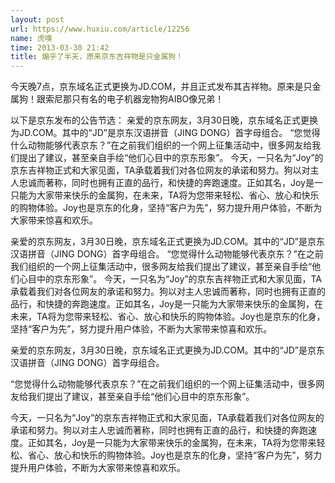 ```yaml
---
layout: post
url: https://www.huxiu.com/article/12256
name: 虎嗅
time: 2013-03-30 21:42
title: 煽乎了半天，原来京东吉祥物是只金属狗！
---
```

今天晚7点，京东域名正式更换为JD.COM，并且正式发布其吉祥物。原来是只金属狗！跟索尼那只有名的电子机器宠物狗AIBO像兄弟！

以下是京东发布的公告节选： 亲爱的京东网友，3月30日晚，京东域名正式更换为JD.COM。其中的“JD”是京东汉语拼音（JING DONG）首字母组合。 “您觉得什么动物能够代表京东？”在之前我们组织的一个网上征集活动中，很多网友给我们提出了建议，甚至亲自手绘“他们心目中的京东形象”。 今天，一只名为“Joy”的京东吉祥物正式和大家见面，TA承载着我们对各位网友的承诺和努力。狗以对主人忠诚而著称，同时也拥有正直的品行，和快捷的奔跑速度。正如其名，Joy是一只能为大家带来快乐的金属狗，在未来，TA将为您带来轻松、省心、放心和快乐的购物体验。Joy也是京东的化身，坚持“客户为先”，努力提升用户体验，不断为大家带来惊喜和欢乐。

亲爱的京东网友，3月30日晚，京东域名正式更换为JD.COM。其中的“JD”是京东汉语拼音（JING DONG）首字母组合。 “您觉得什么动物能够代表京东？”在之前我们组织的一个网上征集活动中，很多网友给我们提出了建议，甚至亲自手绘“他们心目中的京东形象”。 今天，一只名为“Joy”的京东吉祥物正式和大家见面，TA承载着我们对各位网友的承诺和努力。狗以对主人忠诚而著称，同时也拥有正直的品行，和快捷的奔跑速度。正如其名，Joy是一只能为大家带来快乐的金属狗，在未来，TA将为您带来轻松、省心、放心和快乐的购物体验。Joy也是京东的化身，坚持“客户为先”，努力提升用户体验，不断为大家带来惊喜和欢乐。

亲爱的京东网友，3月30日晚，京东域名正式更换为JD.COM。其中的“JD”是京东汉语拼音（JING DONG）首字母组合。

“您觉得什么动物能够代表京东？”在之前我们组织的一个网上征集活动中，很多网友给我们提出了建议，甚至亲自手绘“他们心目中的京东形象”。

今天，一只名为“Joy”的京东吉祥物正式和大家见面，TA承载着我们对各位网友的承诺和努力。狗以对主人忠诚而著称，同时也拥有正直的品行，和快捷的奔跑速度。正如其名，Joy是一只能为大家带来快乐的金属狗，在未来，TA将为您带来轻松、省心、放心和快乐的购物体验。Joy也是京东的化身，坚持“客户为先”，努力提升用户体验，不断为大家带来惊喜和欢乐。

